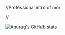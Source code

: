 //Professional intro of moi


//

  [![Anurag's GitHub stats](https://github-readme-stats.vercel.app/api?username=B-Rabbit7)](https://github.com/anuraghazra/github-readme-stats)
